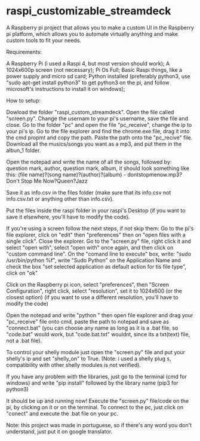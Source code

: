 # raspi_customizable_streamdeck
A Raspberry pi project that allows you to make a custom UI in the Raspberry pi platform, which allows you to automate virtually anything and make custom tools to fit your needs.

Requirements:

A Raspberry Pi (i used a Raspi 4, but most version should work);
 A 1024x600p screen (not necessary);
 Pi Os Full;
 Basic Raspi things, like a power supply and micro sd card;
 Python installed (preferably python3, use "sudo apt-get install python3" to get python3 on the pi, and follow microsoft's instructions to install it on windows);

How to setup:

Dowload the folder "raspi_custom_streamdeck". Open the file called "screen.py".
Change the usernam to your pi's username, save the file and close.
Go to the folder "pc" and open the file "pc_receive", change the ip to your pi's ip. 
Go to the file explorer and find the chrome.exe file, drag it into the cmd propmt and copy the path. Paste the path onto the "pc_recive" file.
Download all the musics/songs you want as a mp3, and put them in the albun_1 folder.

Open the notepad and write the name of all the songs, followed by: question mark, author, question mark, album, it should look something like this:
(file name)?(song name)?(author)?(album) - 
dontstopmenow.mp3?Don't Stop Me Now?Queen?Jazz

Save it as info.csv in the files folder (make sure that its info.csv not info.csv.txt or anything other than info.csv).

Put the files inside the raspi folder in your raspi's Desktop (if you want to save it elsewhere, you'll have to modify the code).

If you're using a screen follow the next steps, if not skip them:
Go to the pi's file explorer, click on "edit" then "preferences" then on "open files with a single click". Close the explorer.
Go to the "screen.py" file, right click it and select "open with", select "open with" once again, and then click on "custom command line".
On the "comand line to execute" box, write: "sudo /usr/bin/python %f", write "Sudo Python" on the Application Name and check the box "set selected application as default action for tis file type", click on "ok"

Click on the Raspberry pi icon, select "preferences", then "Screen Configuration", right click, select "resolution", set it to 1024x600 (or the closest option) (if you want to use a different resolution, you'll have to modify the code)

Open the notepad and write "python " then open file explorer and drag your "pc_receive" file onto cmd, paste the path to notepad and save as "connect.bat" (you can choose any name as long as it is a .bat file, so "code.bat" would work, but "code.bat.txt" wouldnt, since its a txt(text) file, not a .bat file).

To control your shelly module just open the "screen.py" file and put your shelly's ip and set "shelly_on" to True. (Note: i used a shelly plug s, compatibility with other shelly modules is not verified).

If you have any problem with the libraries, just go to the terminal (cmd for windows) and write "pip install" followed by the library name (pip3 for python3)

It should be up and running now! Execute the "screen.py" file/code on the pi, by clicking on it or on the terminal. To connect to the pc, just click on "conect" and execute the .bat file on your pc.

Note: this project was made in portuguese, so if there's any word you don't understand, just put it on google translator.
